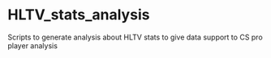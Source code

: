 # HLTV_stats_analysis
Scripts to generate analysis about HLTV stats to give data support to CS pro player analysis
